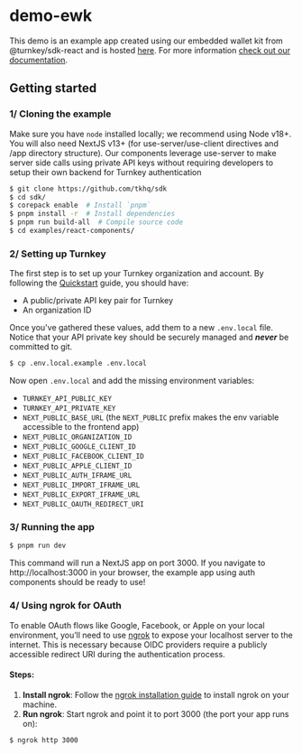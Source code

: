 # demo-ewk

This demo is an example app created using our embedded wallet kit from @turnkey/sdk-react and is hosted [here](https://wallets.turnkey.com/). For more information [check out our documentation](https://docs.turnkey.com/reference/embedded-wallet-kit).

## Getting started

### 1/ Cloning the example

Make sure you have `node` installed locally; we recommend using Node v18+. You will also need NextJS v13+ (for use-server/use-client directives and /app directory structure). Our components leverage use-server to make server side calls using private API keys without requiring developers to setup their own backend for Turnkey authentication

```bash
$ git clone https://github.com/tkhq/sdk
$ cd sdk/
$ corepack enable  # Install `pnpm`
$ pnpm install -r  # Install dependencies
$ pnpm run build-all  # Compile source code
$ cd examples/react-components/
```

### 2/ Setting up Turnkey

The first step is to set up your Turnkey organization and account. By following the [Quickstart](https://docs.turnkey.com/getting-started/quickstart) guide, you should have:

- A public/private API key pair for Turnkey
- An organization ID

Once you've gathered these values, add them to a new `.env.local` file. Notice that your API private key should be securely managed and **_never_** be committed to git.

```bash
$ cp .env.local.example .env.local
```

Now open `.env.local` and add the missing environment variables:

- `TURNKEY_API_PUBLIC_KEY`
- `TURNKEY_API_PRIVATE_KEY`
- `NEXT_PUBLIC_BASE_URL` (the `NEXT_PUBLIC` prefix makes the env variable accessible to the frontend app)
- `NEXT_PUBLIC_ORGANIZATION_ID`
- `NEXT_PUBLIC_GOOGLE_CLIENT_ID`
- `NEXT_PUBLIC_FACEBOOK_CLIENT_ID`
- `NEXT_PUBLIC_APPLE_CLIENT_ID`
- `NEXT_PUBLIC_AUTH_IFRAME_URL`
- `NEXT_PUBLIC_IMPORT_IFRAME_URL`
- `NEXT_PUBLIC_EXPORT_IFRAME_URL`
- `NEXT_PUBLIC_OAUTH_REDIRECT_URI`

### 3/ Running the app

```bash
$ pnpm run dev
```

This command will run a NextJS app on port 3000. If you navigate to http://localhost:3000 in your browser, the example app using auth components should be ready to use!

### 4/ Using ngrok for OAuth

To enable OAuth flows like Google, Facebook, or Apple on your local environment, you’ll need to use [ngrok](https://ngrok.com) to expose your localhost server to the internet. This is necessary because OIDC providers require a publicly accessible redirect URI during the authentication process.

#### Steps:

1. **Install ngrok**: Follow the [ngrok installation guide](https://ngrok.com/download) to install ngrok on your machine.
2. **Run ngrok**: Start ngrok and point it to port 3000 (the port your app runs on):

```bash
$ ngrok http 3000
```
